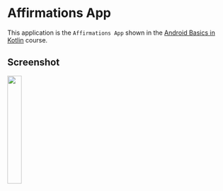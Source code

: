 # Affirmations App

This application is the <code>Affirmations App</code> shown in the [Android Basics in Kotlin](https://developer.android.com/courses/android-basics-kotlin/course) course.

## Screenshot
<p>
<img width="25%" src="https://github.com/tariksafakutuk/Android-Basics-in-Kotlin/assets/58528205/6152a8ef-2138-4ff0-b0ec-9ea8b56e122d" alt="">
</p>